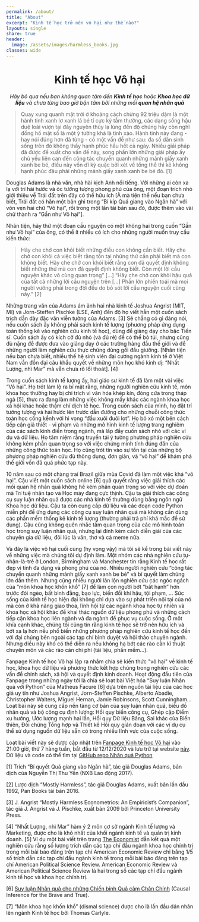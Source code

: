 ```yaml
---
permalink: /about/
title: "About"
excerpt: "Kinh tế học trở nên vô hại như thế nào?"
layouts: single
share: true
header:
  image: /assets/images/harmless_books.jpg
classes: wide
---
```




<H1 align="center"> Kinh tế học Vô hại </H1> 
<div style="text-align: center"> <em>Hãy bỏ qua nếu bạn không quan tâm đến <strong>Kinh tế học</strong> hoặc <strong>Khoa học dữ liệu</strong> và chưa từng bao giờ bận tâm bởi những mối <strong>quan hệ nhân quả</strong></em> </div>


> Quay xung quanh mặt trời ở khoảng cách chừng 92 triệu dặm là một hành tinh xanh lơ xanh lá bé tí cực kỳ tầm thường, các dạng sống hậu duệ loài vượn tại đây nguyên thủy lạ lùng đến độ chúng hãy còn nghĩ đồng hồ mặt số là một ý tưởng khá là tinh xảo.
> Hành tinh này đang - hay nói đúng hơn đã từng - có một vấn đề như sau: đa số dân sinh sống trên đó không thấy hạnh phúc hầu hết cả ngày. Nhiều giải pháp đã được đề xuất cho vấn đề này, song phần lớn những giải pháp ấy chủ yếu liên can đến công tác chuyền quanh những mảnh giấy xanh xanh be bé, điều này vốn dĩ kỳ quặc bởi xét về tổng thể thì kẻ không hạnh phúc đâu phải những mảnh giấy xanh xanh be bé đó. [1]  


Douglas Adams là nhà văn, nhà hài kịch Anh nổi tiếng. Với những ai còn xa lạ với trí hài hước và óc tưởng tượng phong phú của ông, một đoạn trích nhỏ giới thiệu về Trái đất trên đây có thể hữu ích [À mà tiện thế nếu bạn chưa biết, Trái đất có hẳn một bản ghi trong “Bí kíp Quá giang vào Ngân hà” với vỏn vẹn hai chữ “Vô hại”, rồi trong một lần tái bản sau đó, được thêm vào vài chữ thành ra “Gần như Vô hại”]. 

Nhân tiện, hãy thử một đoạn cầu nguyện có một không hai trong cuốn  “Gần như Vô hại” của ông, có thể ít nhiều có ích cho những người muốn truy cầu kiến thức:
> Hãy che chở con khỏi biết những điều con không cần biết. Hãy che chở con khỏi cả việc biết rằng tồn tại những thứ cần phải biết mà con không biết. Hãy che chở con khỏi biết rằng con đã quyết định không biết những thứ mà con đã quyết định không biết. 
> Còn một lời cầu nguyện khác vô cùng quan trọng” […] 
> “Hãy che chở con khỏi hậu quả của tất cả những lời cầu nguyện trên […] Phần lớn phiền toái mà mọi người vướng phải trong đời đều do bỏ sót lời cầu nguyện cuối cùng này.” [2] 


Những trang văn của Adams ám ảnh hai nhà kinh tế Joshua Angrist (MIT, Mĩ) và Jorn-Steffen Pischke (LSE, Anh) đến độ họ viết hẳn một cuốn sách trích dẫn dày đặc văn viễn tưởng của Adams. [3] Sẽ chẳng có gì đáng nói, nếu cuốn sách ấy không phải sách kinh tế lượng (phương pháp ứng dụng toán thống kê vào nghiên cứu kinh tế học), dùng để giảng dạy cho bậc Tiến sĩ. Cuốn sách ấy có kích cỡ  đủ nhỏ (và đủ rẻ) để có thể bỏ túi, nhưng cũng đủ nặng để được đưa vào giảng dạy ở các trường hàng đầu thế giới và để những người làm nghiên cứu thực chứng dùng gối đầu giường. [Nhân tiện nếu bạn chưa biết, nhiều thế hệ sinh viên đại cương ngành kinh tế ở Việt Nam vẫn đồn đại câu khẩu quyết về những môn học khó kinh dị: “Nhất Lượng, nhì Mar” mà vẫn chưa rõ lối thoát]. [4] 


Trong cuốn sách kinh tế lượng ấy, hai giáo sư kinh tế đã làm một vài việc “Vô hại”. Họ trót làm lộ ra bí mật rằng, những người nghiên cứu kinh tế, môn khoa học thường hay bị chỉ trích vì văn hóa khép kín, đóng cửa trong tháp ngà [5], thực ra đang làm những việc không mấy khác các ngành khoa học xã hội khác hoặc thậm chí dịch tễ học. Trong cuốn sách của mình, họ đặt trí tưởng tượng và hài hước lên trước dẫn đường cho những chuỗi công thức toán học cồng kềnh với hi vọng “đầu xuôi đuôi lọt”. Họ bỏ xó một bên cách tiếp cận giả thiết - vi phạm và những mô hình kinh tế lượng trang nghiêm của các sách kinh điển trong ngành, mà lấp đầy cuốn sách nhỏ với các ví dụ và dữ liệu. Họ tâm niệm rằng truyền tải ý tưởng phương pháp nghiên cứu không kém phần quan trọng so với việc chứng minh tính đúng đắn của những công thức toán học. Họ cũng trót tin vào sự tồn tại của những bộ phương pháp nghiên cứu đủ thông dụng, đơn giản, và “vô hại” để khám phá thế giới vốn đã quá phức tạp này. 

10 năm sau có một chàng trai Brazil giữa mùa Covid đã làm một việc khá “vô hại”. Cậu viết một cuốn sách online [6] quả quyết rằng việc giải thích các mối quan hệ nhân quả không hề kém phần quan trọng so với việc dự đoán mà Trí tuệ nhân tạo và Học máy đang cực thịnh. Cậu ta giải thích các công cụ suy luận nhân quả được các nhà kinh tế thường dùng bằng ngôn ngữ Khoa học dữ liệu. Cậu ta còn cung cấp dữ liệu và các đoạn code Python miễn phí để ứng dụng các công cụ suy luận nhân quả mà không cần dùng các phần mềm thống kê kinh tế lượng (thường phải trả phí khá mắc để sử dụng). Cậu cũng không quên nhắc tầm quan trọng của các mô hình toán học trong suy luận nhân quả, nhưng lại đính kèm cách diễn giải của các chuyên gia dữ liệu, đôi lúc là văn, thơ và cả meme nữa. 

Và đây là việc vô hại cuối cùng (hy vọng vậy) mà tôi sẽ kể trong bài viết này về những việc mà chúng tôi dự định làm. Một nhóm các nhà nghiên cứu tự-nhận-là-trẻ ở London, Birmingham và Manchester tin rằng Kinh tế học rất đẹp vì tính đa dạng và phong phú của nó. Nhiều người nghiên cứu “công tác chuyền quanh những mảnh giấy xanh xanh be bé” và bí quyết làm chúng lớn dần thêm. Nhưng cũng nhiều người lăn lộn nghiên cứu các ngóc ngách của “môn khoa học khốn khổ” [7] để làm con người bớt “bất hạnh” hơn trước đói ngèo, bất bình đẳng, bạo lực, biến đổi khí hậu, tội phạm, … Sức sống của kinh tế học hiện đại không chỉ dựa vào sự phát triển nội tại của nó mà còn ở khả năng giao thoa, lĩnh hội từ các ngành khoa học tự nhiên và khoa học xã hội khác để khai thác nguồn dữ liệu phong phú và những cách tiếp cận khoa học liên ngành và đa ngành để phục vụ cuộc sống. Ở môt khía cạnh khác, chúng tôi cũng tin rằng kinh tế học sẽ trở nên hữu ích và bớt xa lạ hơn nếu phổ biến những phương pháp nghiên cứu kinh tế học đến với đại chúng bên ngoài các tạp chí bình duyệt và hội thảo chuyên ngành. Nhưng điều này khó có thể diễn ra nếu không hạ bớt các rào cản kĩ thuật chuyên môn và các rào cản chi phí (tài liệu, phần mềm…). 


Fanpage Kinh tế học Vô hại lập ra nhằm chia sẻ kiến thức "vô hại" về kinh tế học, khoa học dữ liệu và phương thức kết hợp chúng trong nghiên cứu các vấn đề chính sách, xã hội và quyết định kinh doanh. Hoạt động đầu tiên của Fanpage trong những ngày tới là chia sẻ loạt bài Việt hóa “Suy luận Nhân quả với Python” của Matheus Facure [6] dựa trên nguồn tài liệu của các học giả uy tín như Joshua Angrist, Jorn-Steffen Pischke, Alberto Abadie, Christopher Walters, Miguel Hernan, Jamie Robinsons, Scott Cunningham… Loạt bài này sẽ cung cấp nền tảng cơ bản của suy luận nhân quả, biểu đồ nhân quả và bộ công cụ định lượng: Hồi quy biến công cụ, Ghép cặp Điểm xu hướng, Ước lượng mạnh hai lần, Hồi quy Dữ liệu Bảng, Sai khác của Biến thiên, Đối chứng Tổng hợp và Thiết kế Hồi quy gián đoạn với các ví dụ cụ thể sử dụng nguồn dữ liệu sẵn có trong nhiều lĩnh vực của cuộc sống. 

Loạt bài viết này sẽ được cập nhật trên [Fanpage Kinh tế học Vô hại](https://www.facebook.com/harmlessecon) vào 21:00  giờ, thứ 7 hàng tuần, bắt đầu từ 12/12/2020 và lưu trữ tại website [này](https://kinhtehocvohai.github.io/). Dữ liệu và code có thể tìm tại [GitHub repo Nhân quả Python](https://github.com/vietecon/NhanQuaPython) 

[1] Trích “Bí quyết Quá giang vào Ngân hà”, tác giả Douglas Adams, bản dịch của Nguyễn Thị Thu Yến (NXB Lao động 2017).

[2] Lược dịch “Mostly Harmless”, tác giả Douglas Adams, xuất bản lần đầu 1992, Pan Books tái bản 2016.

[3] J. Angrist “Mostly Harmless Econometrics: An Empiricist’s Companion”, tác giả J. Angrist và J. Pischke, xuất bản 2009 bởi Princeton University Press.

[4] “Nhất Lượng, nhì Mar” hàm ý 2 môn cơ sở ngành Kinh tế lượng và Marketing, được cho là khó nhất của khối ngành kinh tế và quản trị kinh doanh. 
[5] Ví dụ một bài viết trên trang [The Economist](https://www.economist.com/the-world-if/2016/07/14/a-less-dismal-science) dẫn kết quả một nghiên cứu rằng số lượng trích dẫn các tạp chí đầu ngành khoa học chính trị trong mỗi bài báo đăng trên tạp chí American Economic Review chỉ bằng 1/5 số trích dẫn  các tạp chí đầu ngành kinh tế trong mỗi bài báo đăng trên tạp chí American Political Science Review. American Economic Review và American Political Science Review là hai trong số các tạp chí đầu ngành  kinh tế học và khoa học chính trị. 

[6] [Suy luận Nhân quả cho những Chiến binh Quả cảm Chân Chính](https://github.com/matheusfacure/python-causality-handbook) (Causal Inference for the Brave and True). 

[7] “Môn khoa học khốn khổ” (dismal science) được cho là lần đầu dán nhãn lên ngành Kinh tế học bởi Thomas Carlyle.  



 








